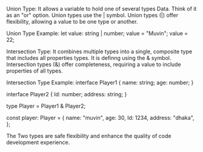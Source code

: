 Union Type: It allows a variable to hold one of several types Data. Think of it as an "or" option. Union types use the | symbol. Union types (|) offer flexibility, allowing a value to be one type or another.

Union Type Example: 
let value: string | number;
value = "Muvin"; 
value = 22;      


Intersection Type: It combines multiple types into a single, composite type that includes all properties types. It is definng using the & symbol. Intersection types (&) offer completeness, requiring a value to include properties of all types.

Intersection Type Example:
interface Player1 {
  name: string;
  age: number;
}

interface Player2 {
  Id: number;
  address: string;
}

type Player = Player1 & Player2;

const player: Player = {
  name: "muvin",
  age: 30,
  Id: 1234,
  address: "dhaka",
};

The Two types are safe flexibility and enhance the quality of code development experience.
